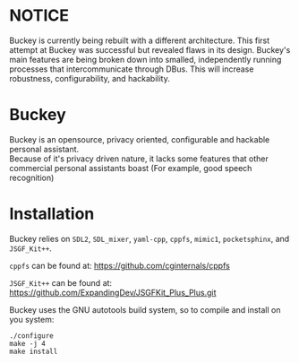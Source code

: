 # NOTICE
Buckey is currently being rebuilt with a different architecture. This first attempt at Buckey was successful but revealed flaws in its design. Buckey's main features are being broken down into smalled, independently running processes that intercommunicate through DBus. This will increase robustness, configurability, and hackability.

# Buckey
Buckey is an opensource, privacy oriented, configurable and hackable personal assistant.  
Because of it's privacy driven nature, it lacks some features that other commercial personal assistants boast (For example, good speech recognition)  


# Installation
Buckey relies on `SDL2`, `SDL_mixer`, `yaml-cpp`, `cppfs`,  `mimic1`, `pocketsphinx`, and `JSGF_Kit++`.

`cppfs` can be found at: https://github.com/cginternals/cppfs

`JSGF_Kit++` can be found at: https://github.com/ExpandingDev/JSGFKit_Plus_Plus.git

Buckey uses the GNU autotools build system, so to compile and install on you system:  
    
    ./configure
    make -j 4
    make install




